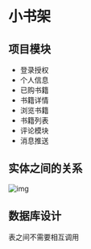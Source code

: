 # 小书架

## 项目模块

- 登录授权
- 个人信息
- 已购书籍
- 书籍详情
- 浏览书籍
- 书籍列表
- 评论模块
- 消息推送

## 实体之间的关系

![img](https://note.youdao.com/yws/public/resource/3be7a8ec89d612fe37d19a2d49be6f93/xmlnote/225B748F25C24505BF42D211BE4F943F/10025)

## 数据库设计

表之间不需要相互调用